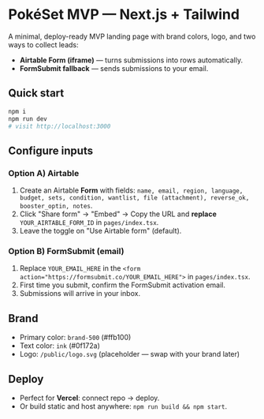 # PokéSet MVP — Next.js + Tailwind

A minimal, deploy-ready MVP landing page with brand colors, logo, and two ways to collect leads:
- **Airtable Form (iframe)** — turns submissions into rows automatically.
- **FormSubmit fallback** — sends submissions to your email.

## Quick start

```bash
npm i
npm run dev
# visit http://localhost:3000
```

## Configure inputs

### Option A) Airtable
1) Create an Airtable **Form** with fields: `name, email, region, language, budget, sets, condition, wantlist, file (attachment), reverse_ok, booster_optin, notes`.
2) Click "Share form" → "Embed" → Copy the URL and **replace** `YOUR_AIRTABLE_FORM_ID` in `pages/index.tsx`.
3) Leave the toggle on "Use Airtable form" (default).

### Option B) FormSubmit (email)
1) Replace `YOUR_EMAIL_HERE` in the `<form action="https://formsubmit.co/YOUR_EMAIL_HERE">` in `pages/index.tsx`.
2) First time you submit, confirm the FormSubmit activation email.
3) Submissions will arrive in your inbox.

## Brand
- Primary color: `brand-500` (#ffb100)
- Text color: `ink` (#0f172a)
- Logo: `/public/logo.svg` (placeholder — swap with your brand later)

## Deploy
- Perfect for **Vercel**: connect repo → deploy.
- Or build static and host anywhere: `npm run build && npm start`.
